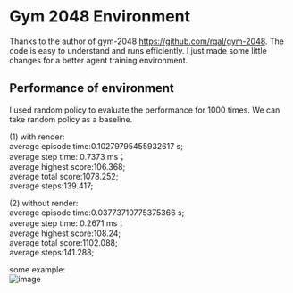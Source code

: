 # Gym 2048 Environment  

Thanks to the author of gym-2048 https://github.com/rgal/gym-2048. The code is easy to understand and runs efficiently. I just made some little changes for a better agent training environment.


## Performance of environment
I used random policy to evaluate the performance for 1000 times. We can take random policy as a baseline.

(1) with render:  
average episode time:0.10279795455932617 s;  
average step time: 0.7373 ms；  
average highest score:106.368;  
average total score:1078.252;  
average steps:139.417;  

(2) without render:  
average episode time:0.03773710775375366 s;  
average step time: 0.2671 ms；  
average highest score:108.24;  
average total score:1102.088;  
average steps:141.288;  

some example:  
![image](https://github.com/YangRui2015/2048_env/blob/master/pictures/example.png)

